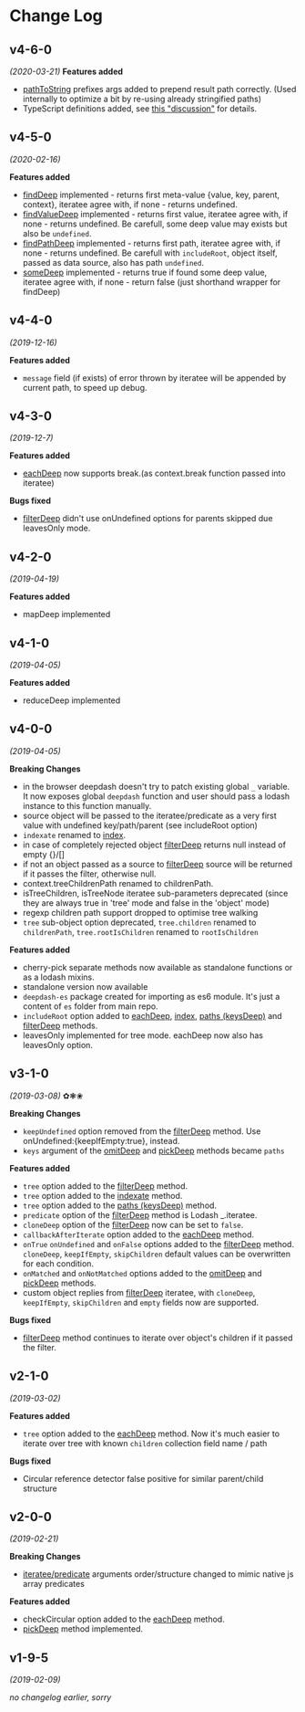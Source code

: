 # Change Log

## v4-6-0
*(2020-03-21)*
**Features added**
- [pathToString](/#pathtostring) prefixes args added to prepend result path correctly. (Used internally to optimize a bit by re-using already stringified paths)
- TypeScript definitions added, see [this "discussion"](https://github.com/YuriGor/deepdash/issues/14) for details.

## v4-5-0
*(2020-02-16)*

**Features added**
- [findDeep](/#finddeep) implemented - returns first meta-value {value, key, parent, context},
iteratee agree with, if none - returns undefined.
- [findValueDeep](/#findvaluedeep) implemented - returns first value,
iteratee agree with, if none - returns undefined. Be carefull, some deep value may exists but also be `undefined`.
- [findPathDeep](/#findpathdeep) implemented - returns first path,
iteratee agree with, if none - returns undefined. Be carefull with `includeRoot`, object itself, passed as data source, also has path `undefined`.
- [someDeep](/#somedeep) implemented - returns true if found some deep value,
iteratee agree with, if none - return false (just shorthand wrapper for findDeep)

## v4-4-0
*(2019-12-16)*

**Features added**
- `message` field (if exists) of error thrown by iteratee will be appended by current path, to speed up debug.

## v4-3-0
*(2019-12-7)*

**Features added**
- [eachDeep](/#eachdeep-foreachdeep) now supports break.(as context.break function passed into iteratee)

**Bugs fixed**
- [filterDeep](/#filterdeep) didn't use onUndefined options for parents skipped due leavesOnly mode.

## v4-2-0
*(2019-04-19)*

**Features added**
- mapDeep implemented

## v4-1-0
*(2019-04-05)*

**Features added**
- reduceDeep implemented

## v4-0-0
*(2019-04-05)*

**Breaking Changes**
- in the browser deepdash doesn't try to patch existing global `_` variable. It now exposes global `deepdash` function and user should pass a lodash instance to this function manually.
- source object will be passed to the iteratee/predicate as a very first value with undefined key/path/parent (see includeRoot option)
- `indexate` renamed to [index](/#index).
- in case of completely rejected object [filterDeep](/#filterdeep) returns null instead of empty {}/[]
- if not an object passed as a source to [filterDeep](/#filterdeep) source will be returned if it passes the filter, otherwise null.
- context.treeChildrenPath renamed to childrenPath.
- isTreeChildren, isTreeNode iteratee sub-parameters deprecated (since they are always true in 'tree' mode and false in the 'object'  mode)
- regexp children path support dropped to optimise tree walking
- `tree` sub-object option deprecated, `tree.children` renamed to `childrenPath`, `tree.rootIsChildren` renamed to `rootIsChildren`

**Features added**
- cherry-pick separate methods now available as standalone functions or as a lodash mixins.
- standalone version now available
- `deepdash-es` package created for importing as es6 module. It's just a content of `es` folder from main repo.
- `includeRoot` option added to [eachDeep](/#eachdeep-foreachdeep), [index](/#index), [paths (keysDeep)](/#paths-keysdeep) and [filterDeep](/#filterdeep) methods.
- leavesOnly implemented for tree mode. eachDeep now also has leavesOnly option.

## v3-1-0
*(2019-03-08)* ✿❃❀

**Breaking Changes**

- `keepUndefined` option removed from the [filterDeep](/#filterdeep) method. Use onUndefined:{keepIfEmpty:true}, instead.
- `keys` argument of the [omitDeep](/#omitdeep) and [pickDeep](/#pickdeep) methods became `paths`

**Features added**

- `tree` option added to the [filterDeep](/#filterdeep) method.
- `tree` option added to the [indexate](/#indexate) method.
- `tree` option added to the [paths (keysDeep)](/#paths-keysdeep) method.
- `predicate` option of the [filterDeep](/#filterdeep) method is Lodash _.iteratee.
- `cloneDeep` option of the [filterDeep](/#filterdeep) now can be set to `false`.
- `callbackAfterIterate` option added to the [eachDeep](/#eachdeep-foreachdeep) method.
- `onTrue` `onUndefined` and `onFalse` options added to the [filterDeep](/#filterdeep) method. `cloneDeep`, `keepIfEmpty`, `skipChildren` default values can be overwritten for each condition.
- `onMatched` and `onNotMatched` options added to the [omitDeep](/#omitdeep) and [pickDeep](/#pickdeep) methods.
- custom object replies from [filterDeep](/#filterdeep) iteratee, with `cloneDeep`, `keepIfEmpty`, `skipChildren` and `empty` fields now are supported.

**Bugs fixed**

- [filterDeep](/#filterdeep) method continues to iterate over object's children if it passed the filter.

## v2-1-0
*(2019-03-02)*

**Features added**

- `tree` option added to the [eachDeep](/#eachdeep-foreachdeep) method.
Now it's much easier to iterate over tree with known `children` collection field name / path

**Bugs fixed**

- Circular reference detector false positive for similar parent/child structure

## v2-0-0
*(2019-02-21)*

**Breaking Changes**

- [iteratee/predicate](/#iteratee) arguments order/structure changed to mimic native js array predicates

**Features added**

- checkCircular option added to the [eachDeep](/#eachdeep-foreachdeep) method.
- [pickDeep](/#peekdeep) method implemented.

## v1-9-5
*(2019-02-09)*

*no changelog earlier, sorry*